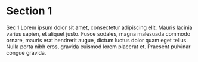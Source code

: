 # Section 1

Sec 1 Lorem ipsum dolor sit amet, consectetur adipiscing elit. Mauris lacinia varius sapien, et aliquet justo. Fusce sodales, magna malesuada commodo ornare, mauris erat hendrerit augue, dictum luctus dolor quam eget tellus. Nulla porta nibh eros, gravida euismod lorem placerat et. Praesent pulvinar congue gravida.
